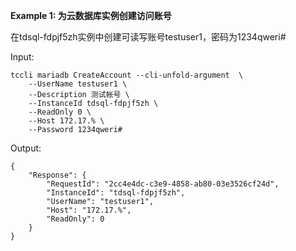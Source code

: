 **Example 1: 为云数据库实例创建访问账号**

在tdsql-fdpjf5zh实例中创建可读写账号testuser1，密码为1234qweri#

Input: 

```
tccli mariadb CreateAccount --cli-unfold-argument  \
    --UserName testuser1 \
    --Description 测试帐号 \
    --InstanceId tdsql-fdpjf5zh \
    --ReadOnly 0 \
    --Host 172.17.% \
    --Password 1234qweri#
```

Output: 
```
{
    "Response": {
        "RequestId": "2cc4e4dc-c3e9-4858-ab80-03e3526cf24d",
        "InstanceId": "tdsql-fdpjf5zh",
        "UserName": "testuser1",
        "Host": "172.17.%",
        "ReadOnly": 0
    }
}
```

